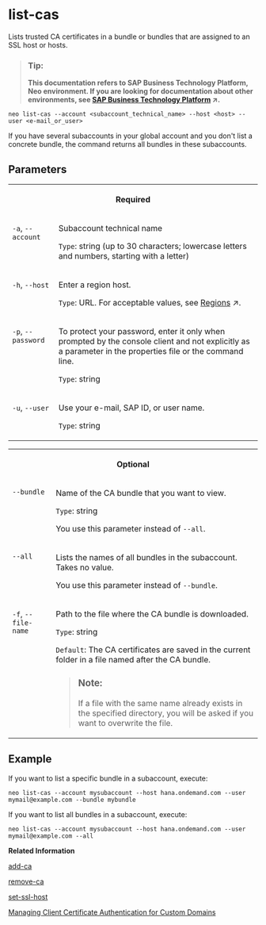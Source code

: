 <!-- loio99d2659da99a40218da107a5017f9fbf -->

# list-cas

Lists trusted CA certificates in a bundle or bundles that are assigned to an SSL host or hosts.



> ### Tip:  
> **This documentation refers to SAP Business Technology Platform, Neo environment. If you are looking for documentation about other environments, see [SAP Business Technology Platform](https://help.sap.com/viewer/65de2977205c403bbc107264b8eccf4b/Cloud/en-US/6a2c1ab5a31b4ed9a2ce17a5329e1dd8.html "SAP Business Technology Platform (SAP BTP) is an integrated offering comprised of four technology portfolios: database and data management, application development and integration, analytics, and intelligent technologies. The platform offers users the ability to turn data into business value, compose end-to-end business processes, and build and extend SAP applications quickly.") :arrow_upper_right:.**



```
neo list-cas --account <subaccount_technical_name> --host <host> --user <e-mail_or_user>
```

If you have several subaccounts in your global account and you don't list a concrete bundle, the command returns all bundles in these subaccounts.



<a name="loio99d2659da99a40218da107a5017f9fbf__section_dbj_1gx_d2b"/>

## Parameters


<table>
<tr>
<th valign="top" colspan="2">

Required



</th>
</tr>
<tr>
<td valign="top">

 `-a`, `--account` 



</td>
<td valign="top">

Subaccount technical name

`Type`: string \(up to 30 characters; lowercase letters and numbers, starting with a letter\)



</td>
</tr>
<tr>
<td valign="top">

 `-h`, `--host` 



</td>
<td valign="top">

Enter a region host.

`Type`: URL. For acceptable values, see [Regions](https://help.sap.com/viewer/65de2977205c403bbc107264b8eccf4b/Cloud/en-US/350356d1dc314d3199dca15bd2ab9b0e.html "You can deploy applications in different regions. Each region represents a geographical location (for example, Europe, US East) where applications, data, or services are hosted.") :arrow_upper_right:.



</td>
</tr>
<tr>
<td valign="top">

`-p`, `--password`



</td>
<td valign="top">

To protect your password, enter it only when prompted by the console client and not explicitly as a parameter in the properties file or the command line.

`Type`: string



</td>
</tr>
<tr>
<td valign="top">

 `-u`, `--user` 



</td>
<td valign="top">

Use your e-mail, SAP ID, or user name.

`Type`: string



</td>
</tr>
</table>


<table>
<tr>
<th valign="top" colspan="2">

Optional



</th>
</tr>
<tr>
<td valign="top">

 `--bundle` 



</td>
<td valign="top">

Name of the CA bundle that you want to view.

`Type`: string

You use this parameter instead of `--all`.



</td>
</tr>
<tr>
<td valign="top">

 `--all` 



</td>
<td valign="top">

Lists the names of all bundles in the subaccount. Takes no value.

You use this parameter instead of `--bundle`.



</td>
</tr>
<tr>
<td valign="top">

 `-f`, `--file-name` 



</td>
<td valign="top">

Path to the file where the CA bundle is downloaded.

`Type`: string

`Default`: The CA certificates are saved in the current folder in a file named after the CA bundle.

> ### Note:  
> If a file with the same name already exists in the specified directory, you will be asked if you want to overwrite the file.



</td>
</tr>
</table>



<a name="loio99d2659da99a40218da107a5017f9fbf__section_ncg_rsx_d2b"/>

## Example

If you want to list a specific bundle in a subaccount, execute:

```
neo list-cas --account mysubaccount --host hana.ondemand.com --user mymail@example.com --bundle mybundle
```

If you want to list all bundles in a subaccount, execute:

```
neo list-cas --account mysubaccount --host hana.ondemand.com --user mymail@example.com --all
```

**Related Information**  


[add-ca](add-ca-c102abb.md "Uploads a trusted CA certificate and adds it to a certificate authority (CA) bundle. If you don't have a CA bundle yet, it will be created automatically.")

[remove-ca](remove-ca-55b61e4.md "Removes trusted CAs from a bundle or deletes a whole bundle and all certificates in it.")

[set-ssl-host](set-ssl-host-2956975.md "Configures and updates an SSL host. Allows you to replace an SSL certificate with a different one, manage TLS protocol versions, and configure a bundle of trusted CAs.")

[Managing Client Certificate Authentication for Custom Domains](managing-client-certificate-authentication-for-custom-domains-286aa51.md "If you want your customers to use client certificates when they access your application on SAP BTP via a custom domain.")

